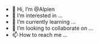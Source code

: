 - 👋 Hi, I’m @Alpien
- 👀 I’m interested in ...
- 🌱 I’m currently learning ...
- 💞️ I’m looking to collaborate on ...
- 📫 How to reach me ...

<!---
Alpien/Alpien is a ✨ special ✨ repository because its `README.md` (this file) appears on your GitHub profile.
You can click the Preview link to take a look at your changes.
--->
